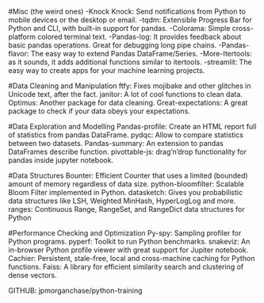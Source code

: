 
#Misc (the weird ones)
-Knock Knock: Send notifications from Python to mobile devices or the desktop or email.
-tqdm: Extensible Progress Bar for Python and CLI, with built-in support for pandas.
-Colorama: Simple cross-platform colored terminal text.
-Pandas-log: It provides feedback about basic pandas operations. Great for debugging long pipe chains.
-Pandas-flavor: The easy way to extend Pandas DataFrame/Series.
-More-Itertools: as it sounds, it adds additional functions similar to itertools.
-streamlit: The easy way to create apps for your machine learning projects.

#Data Cleaning and Manipulation
ftfy: Fixes mojibake and other glitches in Unicode text, after the fact.
janitor: A lot of cool functions to clean data.
Optimus: Another package for data cleaning.
Great-expectations: A great package to check if your data obeys your expectations.

#Data Exploration and Modelling
Pandas-profile: Create an HTML report full of statistics from pandas DataFrame.
pydqc: Allow to compare statistics between two datasets.
Pandas-summary: An extension to pandas DataFrames describe function.
pivottable-js: drag’n’drop functionality for pandas inside jupyter notebook.

#Data Structures
Bounter: Efficient Counter that uses a limited (bounded) amount of memory regardless of data size.
python-bloomfilter: Scalable Bloom Filter implemented in Python.
datasketch: Gives you probabilistic data structures like LSH, Weighted MinHash, HyperLogLog and more.
ranges: Continuous Range, RangeSet, and RangeDict data structures for Python

#Performance Checking and Optimization
Py-spy: Sampling profiler for Python programs.
pyperf: Toolkit to run Python benchmarks.
snakeviz: An in-browser Python profile viewer with great support for Jupiter notebook.
Cachier: Persistent, stale-free, local and cross-machine caching for Python functions.
Faiss: A library for efficient similarity search and clustering of dense vectors.


GITHUB:
jpmorganchase/python-training
